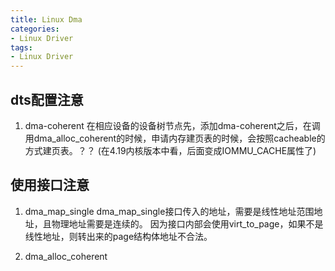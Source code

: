 ```yaml
---
title: Linux Dma
categories: 
- Linux Driver
tags:
- Linux Driver
---
```


## dts配置注意
1. dma-coherent
在相应设备的设备树节点先，添加dma-coherent之后，在调用dma_alloc_coherent的时候，申请内存建页表的时候，会按照cacheable的方式建页表。？？
(在4.19内核版本中看，后面变成IOMMU_CACHE属性了)


## 使用接口注意
1. dma_map_single
dma_map_single接口传入的地址，需要是线性地址范围地址，且物理地址需要是连续的。
因为接口内部会使用virt_to_page，如果不是线性地址，则转出来的page结构体地址不合法。

2. dma_alloc_coherent

